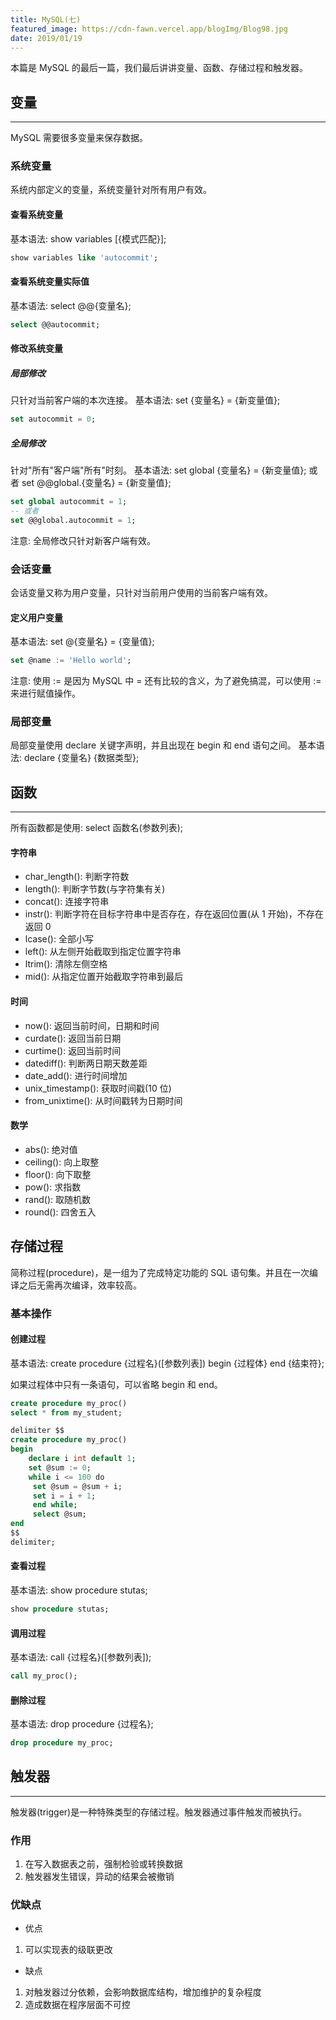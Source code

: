 ```yaml
---
title: MySQL(七)
featured_image: https://cdn-fawn.vercel.app/blogImg/Blog98.jpg
date: 2019/01/19
---
```


本篇是 MySQL 的最后一篇，我们最后讲讲变量、函数、存储过程和触发器。

## 变量
***  
MySQL 需要很多变量来保存数据。

### 系统变量
系统内部定义的变量，系统变量针对所有用户有效。

#### 查看系统变量
基本语法: show variables [{模式匹配}];
``` sql
show variables like 'autocommit';
```

#### 查看系统变量实际值
基本语法: select @@{变量名};
``` sql
select @@autocommit;
```

#### 修改系统变量
##### 局部修改
只针对当前客户端的本次连接。
基本语法: set {变量名} = {新变量值};
``` sql
set autocommit = 0;
```

##### 全局修改
针对"所有"客户端"所有"时刻。
基本语法: set global {变量名} = {新变量值}; 或者 set @@global.{变量名} = {新变量值};
``` sql
set global autocommit = 1;
-- 或者
set @@global.autocommit = 1;
```

注意: 全局修改只针对新客户端有效。

### 会话变量
会话变量又称为用户变量，只针对当前用户使用的当前客户端有效。

#### 定义用户变量
基本语法: set @{变量名} = {变量值};
``` sql
set @name := 'Hello world';
```

注意: 使用 := 是因为 MySQL 中 = 还有比较的含义，为了避免搞混，可以使用 := 来进行赋值操作。

### 局部变量
局部变量使用 declare 关键字声明，并且出现在 begin 和 end 语句之间。
基本语法: declare {变量名} {数据类型};

## 函数
***  
所有函数都是使用: select 函数名(参数列表);

#### 字符串
- char_length(): 判断字符数
- length(): 判断字节数(与字符集有关)
- concat(): 连接字符串
- instr(): 判断字符在目标字符串中是否存在，存在返回位置(从 1 开始)，不存在返回 0
- lcase(): 全部小写
- left(): 从左侧开始截取到指定位置字符串
- ltrim(): 清除左侧空格
- mid(): 从指定位置开始截取字符串到最后

#### 时间
- now(): 返回当前时间，日期和时间
- curdate(): 返回当前日期
- curtime(): 返回当前时间
- datediff(): 判断两日期天数差距
- date_add(): 进行时间增加
- unix_timestamp(): 获取时间戳(10 位)
- from_unixtime(): 从时间戳转为日期时间

#### 数学
- abs(): 绝对值
- ceiling(): 向上取整
- floor(): 向下取整
- pow(): 求指数
- rand(): 取随机数
- round(): 四舍五入

## 存储过程
简称过程(procedure)，是一组为了完成特定功能的 SQL 语句集。并且在一次编译之后无需再次编译，效率较高。

### 基本操作
#### 创建过程
基本语法: 
create procedure {过程名}([参数列表])
 begin
  {过程体}
 end
{结束符};

如果过程体中只有一条语句，可以省略 begin 和 end。
``` sql
create procedure my_proc()
select * from my_student;

delimiter $$
create procedure my_proc()
begin
    declare i int default 1;
    set @sum := 0;
    while i <= 100 do
     set @sum = @sum + i;
     set i = i + 1;
     end while;
     select @sum;
end
$$
delimiter;
```

#### 查看过程
基本语法: show procedure stutas;
``` sql
show procedure stutas;
```

#### 调用过程
基本语法: call {过程名}([参数列表]);
``` sql
call my_proc();
```

#### 删除过程
基本语法: drop procedure {过程名};
``` sql
drop procedure my_proc;
```

## 触发器
***  
触发器(trigger)是一种特殊类型的存储过程。触发器通过事件触发而被执行。

### 作用
1. 在写入数据表之前，强制检验或转换数据
2. 触发器发生错误，异动的结果会被撤销

### 优缺点
- 优点
 1. 可以实现表的级联更改
- 缺点
 1. 对触发器过分依赖，会影响数据库结构，增加维护的复杂程度
 2. 造成数据在程序层面不可控